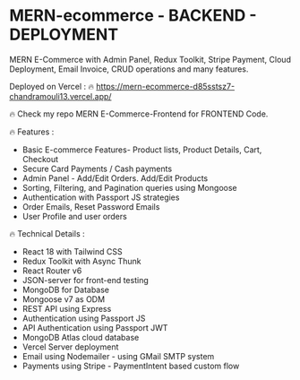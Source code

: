 # MERN-ecommerce - BACKEND - DEPLOYMENT
MERN E-Commerce with Admin Panel, Redux Toolkit, Stripe Payment, Cloud Deployment, Email Invoice, CRUD operations and many features.

Deployed on Vercel :
🔥 https://mern-ecommerce-d85sstsz7-chandramouli13.vercel.app/

🔥 Check my repo MERN E-Commerce-Frontend for FRONTEND Code.

🔥 Features :

* Basic E-commerce Features- Product lists, Product Details, Cart, Checkout
* Secure Card Payments / Cash payments
* Admin Panel - Add/Edit Orders. Add/Edit Products
* Sorting, Filtering, and Pagination queries using Mongoose
* Authentication with Passport JS strategies
* Order Emails, Reset Password Emails
* User Profile and user orders

🔥 Technical Details :

* React 18 with Tailwind CSS
* Redux Toolkit with Async Thunk
* React Router v6
* JSON-server for front-end testing
* MongoDB for Database
* Mongoose v7 as ODM
* REST API using Express
* Authentication using Passport JS
* API Authentication using Passport JWT
* MongoDB Atlas cloud database
* Vercel Server deployment
* Email using Nodemailer - using GMail SMTP system
* Payments using Stripe - PaymentIntent based custom flow
